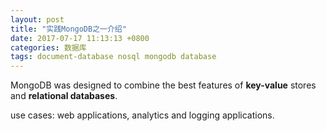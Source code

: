 ```yaml
---
layout: post
title: "实践MongoDB之一介绍"
date: 2017-07-17 11:13:13 +0800
categories: 数据库
tags: document-database nosql mongodb database
---
```


MongoDB was designed to combine the best features of **key-value** stores and **relational databases**.

use cases: web applications, analytics and logging applications.